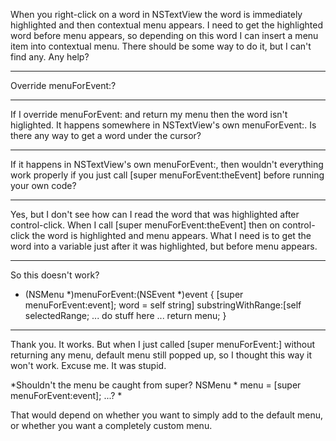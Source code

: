 
When you right-click on a word in NSTextView the word is immediately highlighted and then contextual menu appears. I need to get the highlighted word before menu appears, so depending on this word I can insert a menu item into contextual menu. There should be some way to do it, but I can't find any. Any help?

----

Override     menuForEvent:?

----
If I override      menuForEvent: and return my menu then the word isn't higlighted. It happens somewhere in NSTextView's own     menuForEvent:. Is there any way to get a word under the cursor?

----

If it happens in NSTextView's own     menuForEvent:, then wouldn't everything work properly if you just call     [super menuForEvent:theEvent] before running your own code?

----

Yes, but I don't see how can I read the word that was highlighted after control-click. When I call     [super menuForEvent:theEvent] then on control-click the word is highlighted and menu appears. What I need is to get the word into a variable just after it was highlighted, but before menu appears.

----

So this doesn't work?

    
- (NSMenu *)menuForEvent:(NSEvent *)event {
   [super menuForEvent:event];
   word = self string] substringWithRange:[self selectedRange;
   ... do stuff here ...
   return menu;
}


----

Thank you. It works. But when I just called     [super menuForEvent:] without returning any menu, default menu still popped up, so I thought this way it won't work. Excuse me. It was stupid.

*Shouldn't the menu be caught from super?     NSMenu * menu = [super menuForEvent:event]; ...? *

That would depend on whether you want to simply add to the default menu, or whether you want a completely custom menu.
